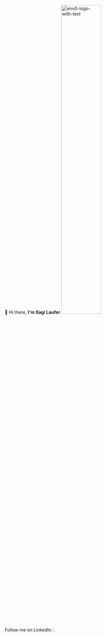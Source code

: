 👋 Hi there, **I'm Sagi Laufer**
  <img src="https://github-readme-stats.vercel.app/api?username=sagilaufer1992&show_icons=true&count_private=true&theme=nord&hide=stars&rank_icon=github" alt="env0-logo-with-text" width="50%">
</p>
<p align="left">
  Follow me on LinkedIn:
  <a href="https://www.linkedin.com/in/sagi-laufer-856007213/" target="blank">
    <img src="https://upload.wikimedia.org/wikipedia/commons/thumb/c/ca/LinkedIn_logo_initials.png/600px-LinkedIn_logo_initials.png" width="3%">
  </a>
</p>
